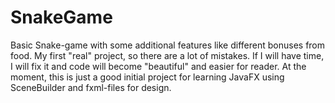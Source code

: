 # SnakeGame
Basic Snake-game with some additional features like different bonuses from food. My first "real" project, so there are a lot of mistakes. If I will have time, I will fix it and code will become "beautiful" and easier for reader. 
At the moment, this is just a good initial project for learning JavaFX using SceneBuilder and fxml-files for design.
